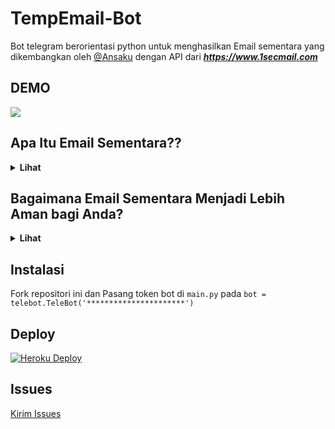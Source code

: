# TempEmail-Bot

Bot telegram berorientasi python untuk menghasilkan Email sementara yang dikembangkan oleh [@Ansaku](https://github.com/Ansaku) dengan API dari **_https://www.1secmail.com_**

## DEMO
<a href="http://t.me/TempEmaillBot"><img src="https://img.shields.io/badge/Demo_Bot-2cb6e0?style=for-the-badge&logo=telegram&logoColor=white"></a>

## Apa Itu Email Sementara??

<details>
  <summary><b>Lihat</b></summary>
<br/>

 ➪  Itu adalah layanan email gratis yang memungkinkan anda untuk menerima email di alamat sementara yang akan dihancurkan sendiri setelah waktu tertentu berlalu. Itu juga dikenal dengan nama-nama seperti tempmail, 10minutemail, 10minmail, throwaway email, fake-mail , fake email generator, burner mail atau trash-mail

</details>


## Bagaimana Email Sementara Menjadi Lebih Aman bagi Anda?

<details>
  <summary><b>Lihat</b></summary>
<br/>

 ➪  Menggunakan Email sementara memungkinkan Anda untuk sepenuhnya melindungi kotak surat asli Anda dari hilangnya informasi pribadi. Alamat email sementara Anda sepenuhnya anonim. Detail Anda: informasi tentang orang Anda dan pengguna yang berkomunikasi dengan Anda, alamat IP, alamat email dilindungi dan sepenuhnya dirahasiakan.
 
 </details>
 
 
## Instalasi

Fork repositori ini dan
Pasang token bot di `main.py` pada `bot = telebot.TeleBot('**********************')`

## Deploy

[![Heroku Deploy](https://img.shields.io/badge/heroku-%23430098.svg?style=for-the-badge&logo=heroku&logoColor=white)](https://heroku.com/deploy?template=https://github.com/Ansaku/TempEmail-Bot)

## Issues 

[Kirim Issues](https://github.com/Ansaku/TempEmail-Bot/issues)
